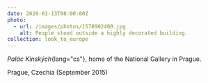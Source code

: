 ```yaml
---
date: 2020-01-13T08:00:00Z
photo:
  - url: /images/photos/1578902400.jpg
    alt: People stood outside a highly decorated building.
collection: look_to_europe
---
```

*Palác Kinských*{lang="cs"}, home of the National Gallery in Prague.

Prague, Czechia (September 2015)
